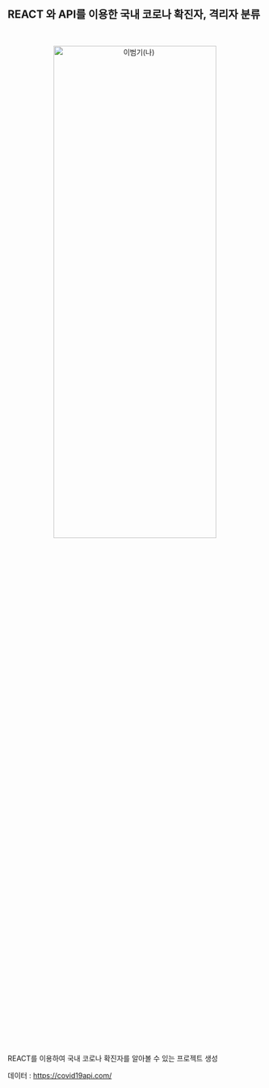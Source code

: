 ## REACT 와 API를 이용한 국내  코로나 확진자, 격리자 분류 
<br/>


<p align="center" style="..."> 
<img src="https://github.com/beombeom1119/beombeom1119/blob/main/BEOM_IMG/Corona.png?raw=true" width="80%" height="50%" title="px(픽셀) 크기 설정" alt="이범기(나)" align="center"></img>
</p>

<br/>

REACT를 이용하여 국내 코로나 확진자를 알아볼 수 있는 프로젝트 생성 

데이터 : https://covid19api.com/
